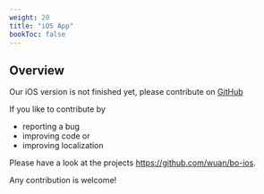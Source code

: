 ```yaml
---
weight: 20
title: "iOS App"
bookToc: false
---
```


Overview
--------

Our iOS version is not finished yet, please contribute on [GitHub](https://github.com/wuan/bo-ios)

If you like to contribute by

-   reporting a bug
-   improving code or
-   improving localization

Please have a look at the projects <https://github.com/wuan/bo-ios>.

Any contribution is welcome!

